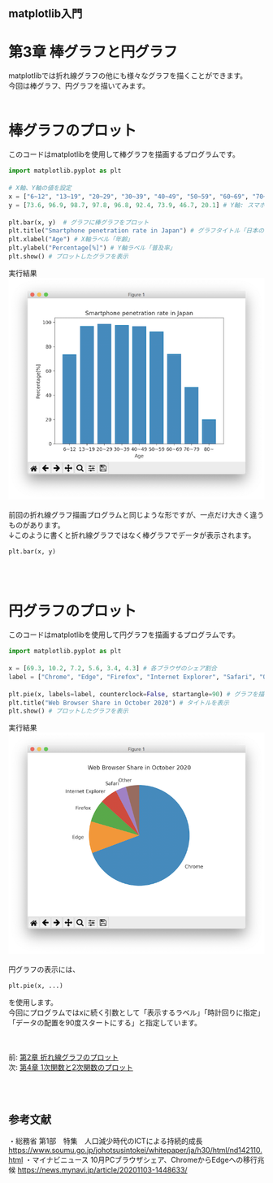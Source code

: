## matplotlib入門
# 第3章 棒グラフと円グラフ
matplotlibでは折れ線グラフの他にも様々なグラフを描くことができます。<br>
今回は棒グラフ、円グラフを描いてみます。<br><br>
# 棒グラフのプロット
このコードはmatplotlibを使用して棒グラフを描画するプログラムです。<br>
```py
import matplotlib.pyplot as plt

# X軸、Y軸の値を設定
x = ["6~12", "13~19", "20~29", "30~39", "40~49", "50~59", "60~69", "70~79", "80~"] # X軸: 年齢層
y = [73.6, 96.9, 98.7, 97.8, 96.8, 92.4, 73.9, 46.7, 20.1] # Y軸: スマホ普及率

plt.bar(x, y)  # グラフに棒グラフをプロット
plt.title("Smartphone penetration rate in Japan") # グラフタイトル「日本のスマートフォン普及率」
plt.xlabel("Age") # X軸ラベル「年齢」
plt.ylabel("Percentage[%]") # Y軸ラベル「普及率」
plt.show() # プロットしたグラフを表示
```
実行結果<br>
![グラフ](./Images/Figure3-1.png)
<br><br>
前回の折れ線グラフ描画プログラムと同じような形ですが、一点だけ大きく違うものがあります。<br>
↓このように書くと折れ線グラフではなく棒グラフでデータが表示されます。

```py
plt.bar(x, y)
```
<br><br>

# 円グラフのプロット
このコードはmatplotlibを使用して円グラフを描画するプログラムです。
```py
import matplotlib.pyplot as plt

x = [69.3, 10.2, 7.2, 5.6, 3.4, 4.3] # 各ブラウザのシェア割合
label = ["Chrome", "Edge", "Firefox", "Internet Explorer", "Safari", "Other"] # ラベルとして表示するブラウザ名

plt.pie(x, labels=label, counterclock=False, startangle=90) # グラフを描画
plt.title("Web Browser Share in October 2020") # タイトルを表示
plt.show() # プロットしたグラフを表示
```
実行結果<br>
![グラフ](./Images/Figure3-2.png)
<br><br>
円グラフの表示には、

```py
plt.pie(x, ...)
```
を使用します。<br>
今回にプログラムではxに続く引数として「表示するラベル」「時計回りに指定」「データの配置を90度スタートにする」と指定しています。

<br><br>
前: [第2章 折れ線グラフのプロット](./2.md)<br>
次: [第4章 1次関数と2次関数のプロット](./4.md)

<br><br>
## 参考文献
・総務省 第1部　特集　人口減少時代のICTによる持続的成長<br>
https://www.soumu.go.jp/johotsusintokei/whitepaper/ja/h30/html/nd142110.html
・マイナビニュース 10月PCブラウザシェア、ChromeからEdgeへの移行兆候
https://news.mynavi.jp/article/20201103-1448633/
